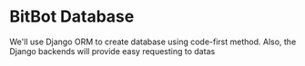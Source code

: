 # BitBot Database

We'll use Django ORM to create database using code-first method.
Also, the Django backends will provide easy requesting to datas